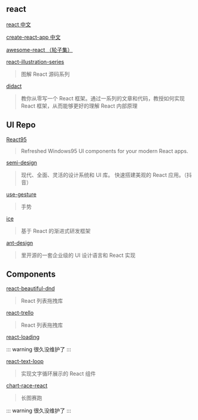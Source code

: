 ## react

[react 中文](http://react.caibaojian.com.cn/)

[create-react-app 中文](https://create-react-app.bootcss.com/)

[awesome-react （轮子集）](https://github.com/enaqx/awesome-react)

[react-illustration-series](https://github.com/7kms/react-illustration-series)
> 图解 React 源码系列

[didact](https://github.com/pomber/didact)
> 教你从零写一个 React 框架。通过一系列的文章和代码，教授如何实现 React 框架，从而能够更好的理解 React 内部原理



## UI Repo

[React95](https://github.com/react95-io/React95)
> Refreshed Windows95 UI components for your modern React apps.

[semi-design](https://github.com/DouyinFE/semi-design)
> 现代、全面、灵活的设计系统和 UI 库。 快速搭建美观的 React 应用。（抖音）

[use-gesture](https://github.com/pmndrs/use-gesture)
> 手势

[ice](https://github.com/alibaba/ice)
> 基于 React 的渐进式研发框架

[ant-design](https://github.com/ant-design/ant-design)
> 里开源的一套企业级的 UI 设计语言和 React 实现


## Components

[react-beautiful-dnd](https://github.com/atlassian/react-beautiful-dnd)
> React 列表拖拽库

[react-trello](https://github.com/rcdexta/react-trello)
> React 列表拖拽库

[react-loading](https://github.com/Summer-andy/react-loading)

::: warning
很久没维护了
:::

[react-text-loop](https://github.com/braposo/react-text-loop)
> 实现文字循环展示的 React 组件

[chart-race-react](https://github.com/bchao1/chart-race-react)
> 长图赛跑

::: warning
很久没维护了
:::